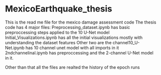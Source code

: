 # MexicoEarthquake_thesis
This is the read me file for the mexico damage assessment code
The thesis code has 4 major files:
Preprocessing_dataset.ipynb has basic preproccessing steps applied to the 10 U-Net model
Initial_Visualizations.ipynb has all the initial visualizations mostly with understanding the dataset features
Other two are the channel10_U-Net.ipynb has 10 channel unet model with all imports in it
2ndchannelinal.ipynb has preproccessing and the 2-channel U-Net model in it.

Other than that all the files are realted the history of the epoch runs